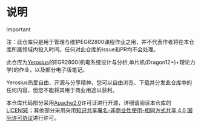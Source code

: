 # 说明
> [!IMPORTANT]
>
> 注：此仓库只是用于管理与维护EGR2800课程作业之用，并不代表作者将在本仓库所属领域内投入时间。任何对此仓库的issue和PR均不会处理。

此仓库为[Yerosius](https://github.com/Yerosius)的EGR2800(机电系统设计与分析,单片机(Dragon12+)+理论力学)的作业，以及部分电子版笔记。

Yerosius热爱自由、开源与分享精神，您可以自由浏览、下载并分发此仓库中的任何内容，但您不能将其用于商业用途以获利。

本仓库代码部分采用[Apache2.0](https://open-source.org.cn/license/apache-2-0)许可证进行开源，详细请阅读本仓库的[LICENSE](./LICENSE)；其他部分采用采用[知识共享署名-非商业性使用-相同方式共享 4.0 国际许可协议](https://creativecommons.org/licenses/by-nc-sa/4.0/deed.zh-hans)进行许可。
